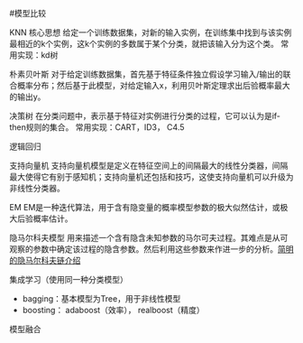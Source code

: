 ﻿#模型比较

KNN
核心思想
给定一个训练数据集，对新的输入实例，在训练集中找到与该实例最相近的k个实例，这k个实例的多数属于某个分类，就把该输入分为这个类。
常用实现：kd树

朴素贝叶斯
对于给定训练数据集，首先基于特征条件独立假设学习输入/输出的联合概率分布；然后基于此模型，对给定输入x，利用贝叶斯定理求出后验概率最大的输出y。

决策树
在分类问题中，表示基于特征对实例进行分类的过程，它可以认为是if-then规则的集合。
常用实现：CART，ID3， C4.5

逻辑回归


支持向量机
支持向量机模型是定义在特征空间上的间隔最大的线性分类器，间隔最大使得它有别于感知机；支持向量机还包括和技巧，这使支持向量机可以升级为非线性分类器。


EM
EM是一种迭代算法，用于含有隐变量的概率模型参数的极大似然估计，或极大后验概率估计。

隐马尔科夫模型
用来描述一个含有隐含未知参数的马尔可夫过程。其难点是从可观察的参数中确定该过程的隐含参数。然后利用这些参数来作进一步的分析。[简明的隐马尔科夫链介绍](http://www.cnblogs.com/skyme/p/4651331.html)

集成学习（使用同一种分类模型）

 - bagging：基本模型为Tree，用于非线性模型
 - boosting： adaboost（效率）， realboost（精度）

模型融合
